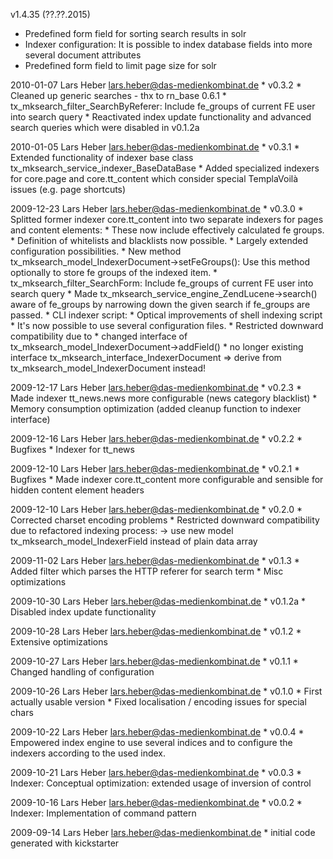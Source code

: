 v1.4.35 (??.??.2015)
 * Predefined form field for sorting search results in solr
 * Indexer configuration: It is possible to index database fields into more several document attributes
 * Predefined form field to limit page size for solr

2010-01-07 Lars Heber <lars.heber@das-medienkombinat.de>
	* v0.3.2
	* Cleaned up generic searches - thx to rn_base 0.6.1
	* tx_mksearch_filter_SearchByReferer: Include fe_groups 
	  of current FE user into search query
	* Reactivated index update functionality and advanced
	  search queries which were disabled in v0.1.2a
	
2010-01-05 Lars Heber <lars.heber@das-medienkombinat.de>
	* v0.3.1
	* Extended functionality of indexer base class
	  tx_mksearch_service_indexer_BaseDataBase
	* Added specialized indexers for core.page and
	  core.tt_content which consider special
	  TemplaVoilà issues (e.g. page shortcuts)

2009-12-23 Lars Heber <lars.heber@das-medienkombinat.de>
	* v0.3.0
	* Splitted former indexer core.tt_content into
	  two separate indexers for pages and content elements:
	  * These now include effectively calculated fe groups.
	  * Definition of whitelists and blacklists now possible.
	  * Largely extended configuration possibilities.
	* New method tx_mksearch_model_IndexerDocument->setFeGroups():
	  Use this method optionally to store fe groups of the
	  indexed item.
	* tx_mksearch_filter_SearchForm: Include fe_groups
	  of current FE user into search query
	* Made tx_mksearch_service_engine_ZendLucene->search()
	  aware of fe_groups by narrowing down the given search
	  if fe_groups are passed.
	* CLI indexer script:
	  * Optical improvements of shell indexing script
	  * It's now possible to use several configuration files.
	* Restricted downward compatibility due to
	  * changed interface of tx_mksearch_model_IndexerDocument->addField()
	  * no longer existing interface tx_mksearch_interface_IndexerDocument
	    => derive from tx_mksearch_model_IndexerDocument instead!
	
2009-12-17 Lars Heber <lars.heber@das-medienkombinat.de>
	* v0.2.3
	* Made indexer tt_news.news more configurable
	  (news category blacklist)
	* Memory consumption optimization
	  (added cleanup function to indexer interface)
	
2009-12-16 Lars Heber <lars.heber@das-medienkombinat.de>
	* v0.2.2
	* Bugfixes
	* Indexer for tt_news
	
2009-12-10 Lars Heber <lars.heber@das-medienkombinat.de>
	* v0.2.1
	* Bugfixes
	* Made indexer core.tt_content more configurable
	  and sensible for hidden content element headers
	
2009-12-10 Lars Heber <lars.heber@das-medienkombinat.de>
	* v0.2.0
	* Corrected charset encoding problems
	* Restricted downward compatibility due to refactored
	  indexing process:
	  -> use new model tx_mksearch_model_IndexerField instead
	    of plain data array 
	
2009-11-02 Lars Heber <lars.heber@das-medienkombinat.de>
	* v0.1.3
	* Added filter which parses the HTTP referer for search term
	* Misc optimizations
	
2009-10-30 Lars Heber <lars.heber@das-medienkombinat.de>
	* v0.1.2a
	* Disabled index update functionality

2009-10-28 Lars Heber <lars.heber@das-medienkombinat.de>
	* v0.1.2
	* Extensive optimizations

2009-10-27 Lars Heber <lars.heber@das-medienkombinat.de>
	* v0.1.1
	* Changed handling of configuration

2009-10-26 Lars Heber <lars.heber@das-medienkombinat.de>
	* v0.1.0
	* First actually usable version
	* Fixed localisation / encoding issues for special chars

2009-10-22 Lars Heber <lars.heber@das-medienkombinat.de>
	* v0.0.4
	* Empowered index engine to use several indices and
	  to configure the indexers according to the used index.

2009-10-21 Lars Heber <lars.heber@das-medienkombinat.de>
	* v0.0.3
	* Indexer: Conceptual optimization: extended usage of inversion of control

2009-10-16 Lars Heber <lars.heber@das-medienkombinat.de>
	* v0.0.2
	* Indexer: Implementation of command pattern

2009-09-14 Lars Heber <lars.heber@das-medienkombinat.de>
	* initial code generated with kickstarter
